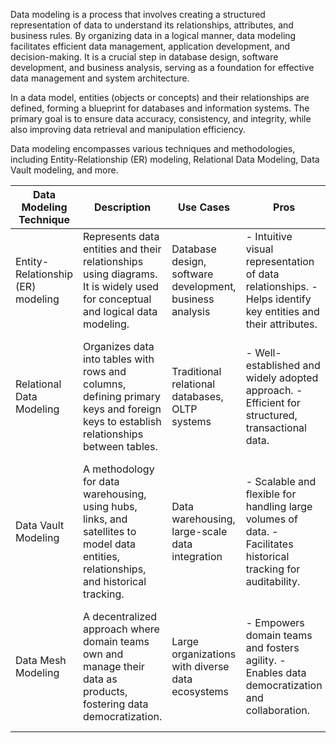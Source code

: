 Data modeling is a process that involves creating a structured representation of data to understand its relationships, attributes, and business rules. By organizing data in a logical manner, data modeling facilitates efficient data management, application development, and decision-making. It is a crucial step in database design, software development, and business analysis, serving as a foundation for effective data management and system architecture.

In a data model, entities (objects or concepts) and their relationships are defined, forming a blueprint for databases and information systems. The primary goal is to ensure data accuracy, consistency, and integrity, while also improving data retrieval and manipulation efficiency.

Data modeling encompasses various techniques and methodologies, including Entity-Relationship (ER) modeling, Relational Data Modeling, Data Vault modeling, and more. 

|Data Modeling Technique|Description|Use Cases|Pros|Cons|
|---|---|---|---|---|
|Entity-Relationship (ER) modeling|Represents data entities and their relationships using diagrams. It is widely used for conceptual and logical data modeling.|Database design, software development, business analysis|- Intuitive visual representation of data relationships. - Helps identify key entities and their attributes.|- Limited scalability for complex data ecosystems. - May not capture all business rules effectively.|
|Relational Data Modeling|Organizes data into tables with rows and columns, defining primary keys and foreign keys to establish relationships between tables.|Traditional relational databases, OLTP systems|- Well-established and widely adopted approach. - Efficient for structured, transactional data.|- May become less efficient with highly complex relationships. - Limited flexibility for rapidly changing data requirements.|
|Data Vault Modeling|A methodology for data warehousing, using hubs, links, and satellites to model data entities, relationships, and historical tracking.|Data warehousing, large-scale data integration|- Scalable and flexible for handling large volumes of data. - Facilitates historical tracking for auditability.|- Requires specialized expertise for proper implementation. - Initial development costs can be higher.|
|Data Mesh Modeling|A decentralized approach where domain teams own and manage their data as products, fostering data democratization.|Large organizations with diverse data ecosystems|- Empowers domain teams and fosters agility. - Enables data democratization and collaboration.|- Requires cultural change and domain-specific expertise. - Data governance challenges in federated environments.|
